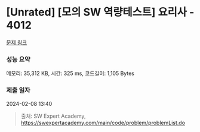 # [Unrated] [모의 SW 역량테스트] 요리사 - 4012 

[문제 링크](https://swexpertacademy.com/main/code/problem/problemDetail.do?contestProbId=AWIeUtVakTMDFAVH) 

### 성능 요약

메모리: 35,312 KB, 시간: 325 ms, 코드길이: 1,105 Bytes

### 제출 일자

2024-02-08 13:40



> 출처: SW Expert Academy, https://swexpertacademy.com/main/code/problem/problemList.do